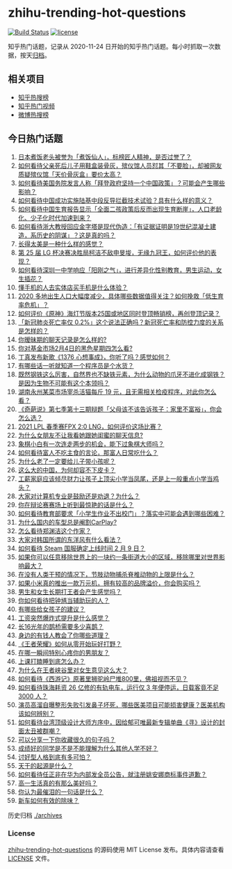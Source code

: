 # zhihu-trending-hot-questions

[![Build Status](https://github.com/justjavac/zhihu-trending-hot-questions/workflows/ci/badge.svg?branch=master)](https://github.com/justjavac/zhihu-trending-hot-questions/actions)
[![license](https://img.shields.io/github/license/justjavac/zhihu-trending-hot-questions)](https://github.com/justjavac/zhihu-trending-hot-questions/blob/master/LICENSE)

知乎热门话题，记录从 2020-11-24 日开始的知乎热门话题。每小时抓取一次数据，按天[归档](./archives)。

## 相关项目

- [知乎热搜榜](https://github.com/justjavac/zhihu-trending-top-search)
- [知乎热门视频](https://github.com/justjavac/zhihu-trending-hot-video)
- [微博热搜榜](https://github.com/justjavac/weibo-trending-hot-search)

## 今日热门话题

<!-- BEGIN -->
<!-- 最后更新时间 Fri Feb 05 2021 04:01:29 GMT+0800 (CST) -->
1. [日本煮饭老头被誉为「煮饭仙人」，标榜匠人精神，是否过誉了？](https://www.zhihu.com/question/56773677)
1. [如何看待父亲死后儿子用鞋盒装骨灰，殡仪馆人员怼其「不要脸」，却被网友质疑殡仪馆「天价骨灰盒」要价太高？](https://www.zhihu.com/question/441101618)
1. [如何看待美国务院发言人称「拜登政府坚持一个中国政策」？可能会产生哪些影响？](https://www.zhihu.com/question/442788478)
1. [如何看待中国成功实施陆基中段反导拦截技术试验？具有什么样的意义？](https://www.zhihu.com/question/442907371)
1. [如何看待中国生育报告显示「全面二孩政策后反而出现生育断崖」，人口老龄化、少子化时代加速到来？](https://www.zhihu.com/question/442679833)
1. [如何看待浙大教授回应金字塔是现代伪造：「有证据证明是19世纪混凝土建造，系历史的阴谋」？这是真的吗？](https://www.zhihu.com/question/442684518)
1. [长得太美是一种什么样的感觉？](https://www.zhihu.com/question/430297692)
1. [第 25 届 LG 杯决赛决胜局柯洁不敌申旻埈，无缘九冠王，如何评价他的表现？](https://www.zhihu.com/question/442835662)
1. [如何看待深圳一中学响应「阳刚之气」，进行差异化性别教育，男生运动，女生插花？](https://www.zhihu.com/question/442690393)
1. [懂手机的人去实体店买手机是什么体验？](https://www.zhihu.com/question/442650451)
1. [2020 多地出生人口大幅度减少，具体哪些数据值得关注？如何挽救「低生育率危机」？](https://www.zhihu.com/question/442415462)
1. [如何评价《原神》海灯节版本25国或地区同时登顶畅销榜，再创登顶记录？](https://www.zhihu.com/question/442709204)
1. [「新冠肺炎死亡率仅 0.2%」这个说法正确吗？新冠死亡率和防控力度的关系是怎样的？](https://www.zhihu.com/question/442594800)
1. [你暧昧期的聊天记录是怎么样的?](https://www.zhihu.com/question/356579521)
1. [你对基金市场2月4日的黑色星期四怎么看?](https://www.zhihu.com/question/442804794)
1. [丁真发布新歌《1376 心想事成》，你听了吗？感觉如何？](https://www.zhihu.com/question/442786562)
1. [有哪些话一听就知道一个程序员是个水货？](https://www.zhihu.com/question/439598096)
1. [既然钢铁这么厉害，自然界也不缺铁元素，为什么动物的爪牙不进化成钢铁？是因为生物不可能有这个本领吗？](https://www.zhihu.com/question/442527208)
1. [湖南永州某菜市场宰杀活猫每斤 19 元，且无需相关检疫程序，对此你怎么看？](https://www.zhihu.com/question/442836265)
1. [《奇葩说》第七季第十三期辩题「父母该不该告诉孩子：家里不富裕」，你会怎么选？](https://www.zhihu.com/question/442875176)
1. [2021 LPL 春季赛FPX 2:0 LNG，如何评价这场比赛？](https://www.zhihu.com/question/442866971)
1. [为什么女朋友不让我看她跟她闺蜜的聊天信息?](https://www.zhihu.com/question/411657705)
1. [象棋小白有一次连走两步的机会，能下过象棋大师吗？](https://www.zhihu.com/question/442313342)
1. [如何看待富人不吃主食的言论，那富人日常吃什么？](https://www.zhihu.com/question/442494190)
1. [为什么老了一定要给儿子带小孩呢？](https://www.zhihu.com/question/337403631)
1. [这么大的中国，为何却容不下皮卡？](https://www.zhihu.com/question/48425484)
1. [工薪家庭应该倾尽财力让孩子上顶尖小学当凤尾，还是上一般重点小学当鸡头？](https://www.zhihu.com/question/442447670)
1. [大家对计算机专业是鼓励还是劝退？为什么？](https://www.zhihu.com/question/442500879)
1. [你在辩论赛赛场上听到最惊艳的话是什么？](https://www.zhihu.com/question/442060907)
1. [如何看待教育部要求「小学生作业不出校门」？落实中可能会遇到哪些困难？](https://www.zhihu.com/question/442824057)
1. [为什么国内的车型总是阉割CarPlay?](https://www.zhihu.com/question/437691000)
1. [怎么看待郑渊洁这个作家？](https://www.zhihu.com/question/336686884)
1. [大家对韩国所谓的东洋风有什么看法？](https://www.zhihu.com/question/440395108)
1. [如何看待 Steam 国服确定上线时间 2 月 9 日？](https://www.zhihu.com/question/442703586)
1. [如果你可以任意移除世界上的一块约一条街道大小的区域，移除哪里对世界影响最大？](https://www.zhihu.com/question/442291526)
1. [在没有人类干预的情况下，节肢动物捕杀脊椎动物的上限是什么？](https://www.zhihu.com/question/419117531)
1. [如果小米真的推出一款万元机，拥有较高的品牌溢价，你会购买吗？](https://www.zhihu.com/question/442714521)
1. [男生和女生长期打王者会产生感觉吗？](https://www.zhihu.com/question/381907583)
1. [你如何看待把钟馗当辅助玩的人？](https://www.zhihu.com/question/407750591)
1. [有哪些给女孩子的建议？](https://www.zhihu.com/question/315676658)
1. [工资突然爆炸式提升是什么感觉？](https://www.zhihu.com/question/68262075)
1. [长16光年的鹊桥需要多少喜鹊？](https://www.zhihu.com/question/437676937)
1. [身边的有钱人教会了你哪些道理？](https://www.zhihu.com/question/430653175)
1. [《王者荣耀》如何从零开始玩好打野？](https://www.zhihu.com/question/311865436)
1. [在哪一瞬间特别心疼你的男朋友？](https://www.zhihu.com/question/324723408)
1. [上课打瞌睡到底怎么办？](https://www.zhihu.com/question/39294193)
1. [为什么在王者峡谷里对女生意见这么大？](https://www.zhihu.com/question/441649645)
1. [如何看待《西游记》原著里狮驼岭尸堆800里，佛祖视而不见？](https://www.zhihu.com/question/441627356)
1. [如何看待珠海耗资 26 亿修的有轨电车，运行仅 3 年便停运，日载客竟不足 3000 人？](https://www.zhihu.com/question/442701794)
1. [演员高溜自曝整形失败引发鼻子坏死，哪些医美项目可能损害健康？医美机构该如何辨别？](https://www.zhihu.com/question/442637911)
1. [如何看待台湾顶级设计大师方序中，因给郁可唯最新专辑单曲《寻》设计的封面太丑被群嘲？](https://www.zhihu.com/question/442678973)
1. [可以分享一下你收藏很久的句子吗？](https://www.zhihu.com/question/351125495)
1. [成绩好的同学是不是不能理解为什么其他人学不好？](https://www.zhihu.com/question/440822975)
1. [讨好型人格到底有多可怕？](https://www.zhihu.com/question/268633341)
1. [天干的起源是什么？](https://www.zhihu.com/question/24997298)
1. [如何看待任正非在华为内部发全员公告，就注册姚安娜商标事件道歉？](https://www.zhihu.com/question/442734895)
1. [高一生活真的有那么美好吗？](https://www.zhihu.com/question/412925978)
1. [你认为最催泪的一句话是什么？](https://www.zhihu.com/question/428747344)
1. [新车如何有效的除味？](https://www.zhihu.com/question/22236938)
<!-- END -->

历史归档 [./archives](./archives)

### License

[zhihu-trending-hot-questions](https://github.com/justjavac/zhihu-trending-hot-questions) 的源码使用 MIT License 发布。具体内容请查看 [LICENSE](./LICENSE) 文件。
